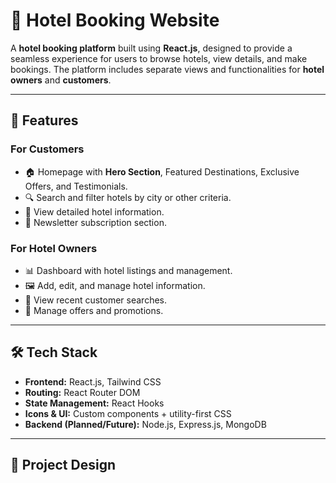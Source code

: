 # 🏨 Hotel Booking Website

A **hotel booking platform** built using **React.js**, designed to provide a seamless experience for users to browse hotels, view details, and make bookings. The platform includes separate views and functionalities for **hotel owners** and **customers**.

---

## 🚀 Features

### **For Customers**
- 🏠 Homepage with **Hero Section**, Featured Destinations, Exclusive Offers, and Testimonials.
- 🔍 Search and filter hotels by city or other criteria.
- 📝 View detailed hotel information.
- 💌 Newsletter subscription section.

### **For Hotel Owners**
- 📊 Dashboard with hotel listings and management.
- 🖼 Add, edit, and manage hotel information.
- 📅 View recent customer searches.
- 🔔 Manage offers and promotions.

---

## 🛠 Tech Stack

- **Frontend:** React.js, Tailwind CSS
- **Routing:** React Router DOM
- **State Management:** React Hooks
- **Icons & UI:** Custom components + utility-first CSS
- **Backend (Planned/Future):** Node.js, Express.js, MongoDB

---

## 📂 Project Design

